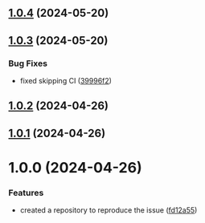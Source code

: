 ## [1.0.4](https://github.com/Shereef/semantic-gha-trigger-tag/compare/v1.0.3...v1.0.4) (2024-05-20)

## [1.0.3](https://github.com/Shereef/semantic-gha-trigger-tag/compare/v1.0.2...v1.0.3) (2024-05-20)


### Bug Fixes

* fixed skipping CI ([39996f2](https://github.com/Shereef/semantic-gha-trigger-tag/commit/39996f202cf6fa6c3fa14806062c6e2b39e739df))

## [1.0.2](https://github.com/Shereef/semantic-gha-trigger-tag/compare/v1.0.1...v1.0.2) (2024-04-26)

## [1.0.1](https://github.com/Shereef/semantic-gha-trigger-tag/compare/v1.0.0...v1.0.1) (2024-04-26)

# 1.0.0 (2024-04-26)


### Features

* created a repository to reproduce the issue ([fd12a55](https://github.com/Shereef/semantic-gha-trigger-tag/commit/fd12a55cd1429d02608b31f4430bf79b08344e3a))
